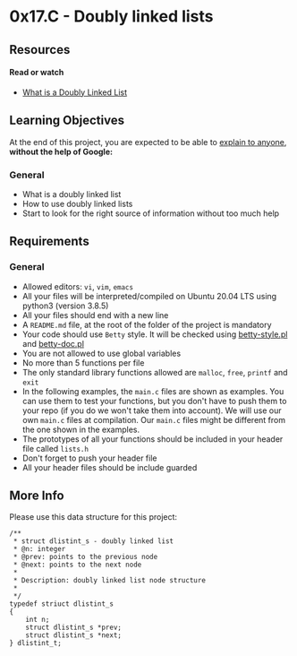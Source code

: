 # 0x17.C - Doubly linked lists

## Resources
#### Read or watch

* [What is a Doubly Linked List](https://www.youtube.com/watch?v=k0pjD12bzP0)

## Learning Objectives
At the end of this project, you are expected to be able to [explain to anyone](https://fs.blog/feynman-learning-technique/), __without the help of Google:__

### General
- What is a doubly linked list
- How to use doubly linked lists
- Start to look for the right source of information without too much help

## Requirements

### General
- Allowed editors: `vi`, `vim`, `emacs`
- All your files will be interpreted/compiled on Ubuntu 20.04 LTS using python3 (version 3.8.5)
- All your files should end with a new line
- A `README.md` file, at the root of the folder of the project is mandatory
- Your code should use `Betty` style. It will be checked using [betty-style.pl](https://github.com/holbertonschool/Betty/blob/master/betty-style.pl) and [betty-doc.pl](https://github.com/holbertonschool/Betty/blob/master/betty-doc.pl)
- You are not allowed to use global variables
- No more than 5 functions per file
- The only standard library functions allowed are `malloc`, `free`, `printf` and `exit`
- In the following examples, the `main.c` files are shown as examples. You can use them to test your functions, but you don't have to push them to your repo (if you do we won't take them into account). We will use our own `main.c` files at compilation. Our `main.c` files might be different from the one shown in the examples.
- The prototypes of all your functions should be included in your header file called `lists.h`
- Don't forget to push your header file
- All your header files should be include guarded

## More Info

Please use this data structure for this project:

~~~~~
/**
 * struct dlistint_s - doubly linked list
 * @n: integer
 * @prev: points to the previous node
 * @next: points to the next node
 *
 * Description: doubly linked list node structure
 *
 */
typedef striuct dlistint_s
{
	int n;
	struct dlistint_s *prev;
	struct dlistint_s *next;
} dlistint_t;
~~~~~
